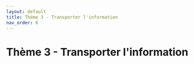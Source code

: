 ```yaml
---
layout: default
title: Thème 3 - Transporter l'information
nav_order: 8
---
```


# Thème 3 - Transporter l'information



